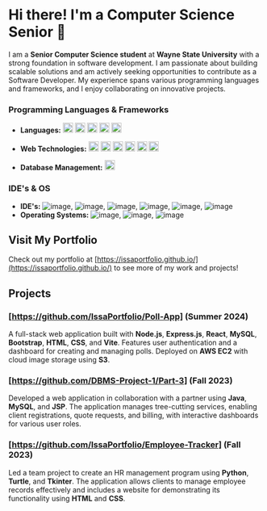 # Hi there! I'm a Computer Science Senior 👋

I am a **Senior Computer Science student** at **Wayne State University** with a strong foundation in software development. I am passionate about building scalable solutions and am actively seeking opportunities to contribute as a Software Developer. My experience spans various programming languages and frameworks, and I enjoy collaborating on innovative projects.

### Programming Languages & Frameworks
- **Languages:** 
    <img src="https://github.com/user-attachments/assets/d163f9cd-58be-41c4-b34c-f558ddd62992" alt="C++" width="20" height="20"> 
    <img src="https://github.com/user-attachments/assets/2422b4bd-d4a9-4c56-b92f-ebcda4a9da8b" alt="C" width="20" height="20"> 
    <img src="https://github.com/user-attachments/assets/4692f59b-4186-4bcc-8a6f-0ac5c181b844" alt="Java" width="20" height="20"> 
    <img src="https://github.com/user-attachments/assets/84a56a0f-db43-4734-9447-d3f8dc76cf59" alt="Python" width="20" height="20"> 
    <img src="https://github.com/user-attachments/assets/29bccfb8-f0ad-4c30-8bb5-4670417c27f3" alt="JavaScript" width="20" height="20">
  
- **Web Technologies:** 
    <img src="https://github.com/user-attachments/assets/6e298473-375e-4f9f-97d6-48056a1cfad8" alt="Node.js" width="20" height="20"> 
    <img src="https://github.com/user-attachments/assets/299db6d9-125f-46f2-9217-6454c5be9eef" alt="Express.js" width="20" height="20"> 
    <img src="https://github.com/user-attachments/assets/44cc6645-ec79-4b87-8602-dd33101cbb4d" alt="React" width="20" height="20"> 
    <img src="https://github.com/user-attachments/assets/db6177ab-35d9-4798-8998-731588eb0789" alt="Bootstrap" width="20" height="20"> 
    <img src="https://github.com/user-attachments/assets/d4cd2af4-a5cb-4552-941f-77cdd24f4707" alt="HTML" width="20" height="20"> 
    <img src="https://github.com/user-attachments/assets/dfe862ce-e44b-4035-aafa-5693f811ea05" alt="CSS" width="20" height="20">

- **Database Management:** 
    <img src="https://github.com/user-attachments/assets/bc0407b9-1336-4926-ac77-b7f42649c2ac" alt="MySQL" width="20" height="20">



### IDE's & OS
- **IDE's:** ![image](https://github.com/user-attachments/assets/293ec9d8-580b-47dd-a04d-c2e2b95d1287), ![image](https://github.com/user-attachments/assets/bf824459-6f46-4b57-b5d9-9c59d1e9671c), ![image](https://github.com/user-attachments/assets/6ff1d556-4274-4b6b-9409-c6330a629456), ![image](https://github.com/user-attachments/assets/d6833570-0960-473d-b9ce-cd0848640dcc), ![image](https://github.com/user-attachments/assets/5870a9f3-332d-404b-bbad-6da4f0bba575), ![image](https://github.com/user-attachments/assets/70669454-dc3a-4345-8833-c8e0cba5980e)
- **Operating Systems:** ![image](https://github.com/user-attachments/assets/1e789b72-6475-40fe-8f77-006acf789668), ![image](https://github.com/user-attachments/assets/a87f6719-1b20-4a08-8ae3-b591080be5cb), ![image](https://github.com/user-attachments/assets/7f303159-665b-4ff9-972b-6bdf6ea2e667)

## Visit My Portfolio
Check out my portfolio at [https://issaportfolio.github.io/](https://issaportfolio.github.io/) to see more of my work and projects!

## Projects
### [https://github.com/IssaPortfolio/Poll-App] (Summer 2024)
A full-stack web application built with **Node.js**, **Express.js**, **React**, **MySQL**, **Bootstrap**, **HTML**, **CSS**, and **Vite**. Features user authentication and a dashboard for creating and managing polls. Deployed on **AWS EC2** with cloud image storage using **S3**.

### [https://github.com/DBMS-Project-1/Part-3] (Fall 2023)
Developed a web application in collaboration with a partner using **Java**, **MySQL**, and **JSP**. The application manages tree-cutting services, enabling client registrations, quote requests, and billing, with interactive dashboards for various user roles.

### [https://github.com/IssaPortfolio/Employee-Tracker] (Fall 2023)
Led a team project to create an HR management program using **Python**, **Turtle**, and **Tkinter**. The application allows clients to manage employee records effectively and includes a website for demonstrating its functionality using **HTML** and **CSS**.

<!--
**IssaPortfolio/IssaPortfolio** is a ✨ _special_ ✨ repository because its `README.md` (this file) appears on your GitHub profile.

Here are some ideas to get you started:

- 🔭 I’m currently working on ...
- 🌱 I’m currently learning ...
- 👯 I’m looking to collaborate on ...
- 🤔 I’m looking for help with ...
- 💬 Ask me about ...
- 📫 How to reach me: ...
- 😄 Pronouns: ...
- ⚡ Fun fact: ...
-->
